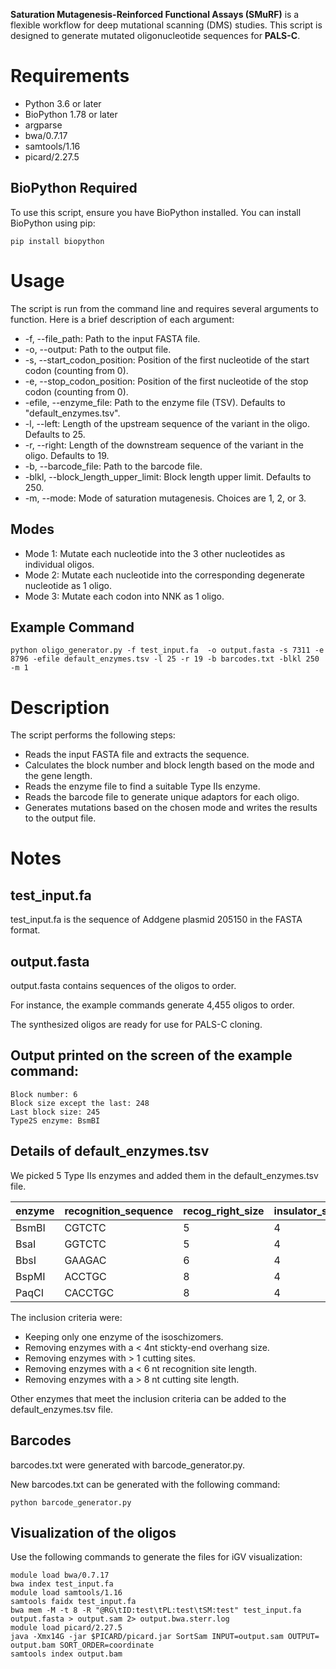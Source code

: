 ﻿**Saturation Mutagenesis-Reinforced Functional Assays (SMuRF)** is a flexible workflow for deep mutational scanning (DMS) studies. This script is designed to generate mutated oligonucleotide sequences for **PALS-C**.

# Requirements

- Python 3.6 or later
- BioPython 1.78 or later
- argparse
- bwa/0.7.17
- samtools/1.16
- picard/2.27.5


## BioPython Required   

To use this script, ensure you have BioPython installed. You can install BioPython using pip:

    pip install biopython


# Usage

The script is run from the command line and requires several arguments to function. Here is a brief description of each argument:

- -f, --file_path: Path to the input FASTA file.
- -o, --output: Path to the output file.
- -s, --start_codon_position: Position of the first nucleotide of the start codon (counting from 0).
- -e, --stop_codon_position: Position of the first nucleotide of the stop codon (counting from 0).
- -efile, --enzyme_file: Path to the enzyme file (TSV). Defaults to "default_enzymes.tsv".
- -l, --left: Length of the upstream sequence of the variant in the oligo. Defaults to 25.
- -r, --right: Length of the downstream sequence of the variant in the oligo. Defaults to 19.
- -b, --barcode_file: Path to the barcode file.
- -blkl, --block_length_upper_limit: Block length upper limit. Defaults to 250.
- -m, --mode: Mode of saturation mutagenesis. Choices are 1, 2, or 3.

## Modes

- Mode 1: Mutate each nucleotide into the 3 other nucleotides as individual oligos.
- Mode 2: Mutate each nucleotide into the corresponding degenerate nucleotide as 1 oligo.
- Mode 3: Mutate each codon into NNK as 1 oligo.

## Example Command

    python oligo_generator.py -f test_input.fa  -o output.fasta -s 7311 -e 8796 -efile default_enzymes.tsv -l 25 -r 19 -b barcodes.txt -blkl 250 -m 1

# Description

The script performs the following steps:

- Reads the input FASTA file and extracts the sequence.
- Calculates the block number and block length based on the mode and the gene length.
- Reads the enzyme file to find a suitable Type IIs enzyme.
- Reads the barcode file to generate unique adaptors for each oligo.
- Generates mutations based on the chosen mode and writes the results to the output file.

# Notes

## test_input.fa

test_input.fa is the sequence of Addgene plasmid 205150 in the FASTA format.


## output.fasta

output.fasta contains sequences of the oligos to order.

For instance, the example commands generate 4,455 oligos to order.

The synthesized oligos are ready for use for PALS-C cloning.

## Output printed on the screen of the example command:

    Block number: 6
    Block size except the last: 248
    Last block size: 245
    Type2S enzyme: BsmBI

## Details of default_enzymes.tsv

We picked 5 Type IIs enzymes and added them in the default_enzymes.tsv file.

|enzyme|recognition_sequence|recog_right_size|insulator_size
|-|-|-|-
|BsmBI|CGTCTC|5|4
|BsaI|GGTCTC|5|4
|BbsI|GAAGAC|6|4
|BspMI|ACCTGC|8|4
|PaqCI|CACCTGC|8|4

The inclusion criteria were:

- Keeping only one enzyme of the isoschizomers.
- Removing enzymes with  a < 4nt stickty-end overhang size.
- Removing enzymes with > 1 cutting sites.
- Removing enzymes with a < 6 nt recognition site length.
- Removing enzymes with a > 8 nt cutting site length.

Other enzymes that meet the inclusion criteria can be added to the default_enzymes.tsv file.

## Barcodes

barcodes.txt were generated with barcode_generator.py.

New barcodes.txt can be generated with the following command:

    python barcode_generator.py

## Visualization of the oligos

Use the following commands to generate the files for iGV visualization:

    module load bwa/0.7.17
    bwa index test_input.fa
    module load samtools/1.16
    samtools faidx test_input.fa
    bwa mem -M -t 8 -R "@RG\tID:test\tPL:test\tSM:test" test_input.fa output.fasta > output.sam 2> output.bwa.sterr.log
    module load picard/2.27.5
    java -Xmx14G -jar $PICARD/picard.jar SortSam INPUT=output.sam OUTPUT= output.bam SORT_ORDER=coordinate
    samtools index output.bam
